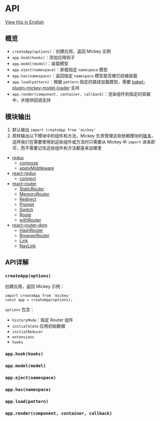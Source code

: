 # API

[View this in English](../en-US/api.md)

## 概览

- `createApp(options)`：创建应用，返回 Mickey 实例
- `app.hook(hooks)`：添加应用钩子
- `app.model(model)`：装载模型
- `app.eject(namespace)`：卸载指定 `namespace` 模型
- `app.has(namespace)`：返回指定 `namespace` 模型是否被已经被装载
- `app.load(pattern)`：根据 `pattern` 指定的路径加载模型，需要 [babel-plugin-mickey-model-loader](https://github.com/mickeyjsx/babel-plugin-mickey-model-loader) 支持
- `app.render(component, container, callback)`：渲染组件到指定的容器中，并提供回调支持

## 模块输出

1. 默认输出 `import createApp from 'mickey'` 
2. 原样输出以下模块中的组件和方法，Mickey 负责管理这些依赖模块的[版本](https://github.com/mickeyjsx/mickey/blob/master/package.json#L31)，这样我们在需要使用到这些组件或方法时只需要从 Mickey 中 `import` 进来即可，而不需要记住这些组件和方法都是来自哪里
  
- [redux](https://github.com/reactjs/redux)
  - [compose](http://redux.js.org/docs/api/compose.html)
  - [applyMiddleware](http://redux.js.org/docs/api/applyMiddleware.html)
- [react-redux](https://github.com/reactjs/react-redux)
  - [connect](https://github.com/reactjs/react-redux/blob/master/docs/api.md#connectmapstatetoprops-mapdispatchtoprops-mergeprops-options)
- [react-router](https://reacttraining.com/react-router/)  
  - [StaticRouter](https://reacttraining.com/react-router/core/api/StaticRouter)
  - [MemoryRouter](https://reacttraining.com/react-router/web/api/MemoryRouter)
  - [Redirect](https://reacttraining.com/react-router/web/api/Redirect)
  - [Prompt](https://reacttraining.com/react-router/core/api/Prompt)
  - [Switch](https://reacttraining.com/react-router/core/api/Switch)
  - [Route](https://reacttraining.com/react-router/core/api/Route)
  - [withRouter](https://reacttraining.com/react-router/core/api/withRouter)
- [react-router-dom](https://github.com/ReactTraining/react-router/tree/master/packages/react-router-dom)  
  - [HashRouter](https://reacttraining.com/react-router/web/api/HashRouter)
  - [BrowserRouter](https://reacttraining.com/react-router/web/api/BrowserRouter)
  - [Link](https://reacttraining.com/react-router/web/api/Link)
  - [NavLink](https://reacttraining.com/react-router/web/api/NavLink)

## API详解

### `createApp(options)` 

创建应用，返回 Mickey 示例：

```
import createApp from 'mickey'
const app = createApp(options);
```

`options` 包含：
- `historyMode`：指定 Router 组件
- `initialState` 应用初始数据
- `initialReducer`
- `extensions`
- `hooks`

### `app.hook(hooks)`
### `app.model(model)`
### `app.eject(namespace)`
### `app.has(namespace)`
### `app.load(pattern)`
### `app.render(component, container, callback)`
